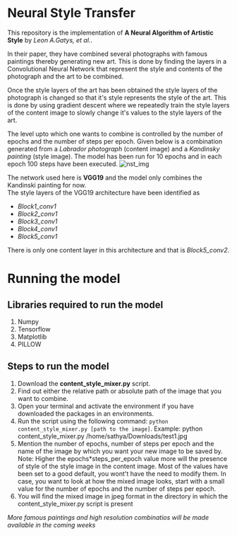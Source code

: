 # Neural Style Transfer

This repository is the implementation of **A Neural Algorithm of Artistic Style** by *Leon A.Gatys, et al.*. <br>

In their paper, they have combined several photographs with famous paintings thereby generating new art. This is done by finding the layers in a Convolutional
Neural Network that represent the style and contents of the photograph and the art to be combined.<br>

Once the style layers of the art has been obtained the style layers of the photograph is changed so that it's style represents the style of the art. This
is done by using gradient descent where we repeatedly train the style layers of the content image to slowly change it's values to the style layers of the 
art.

The level upto which one wants to combine is controlled by the number of epochs and the number of steps per epoch. Given below is a combination generated
from a *Labrador photograph* (content image) and a *Kandinsky painting* (style image). The model has been run for 10 epochs and in each epoch 100 steps have
been executed.
![nst_img](https://user-images.githubusercontent.com/86184014/180627707-418f8f25-2d49-4d57-96d9-ae821a288557.png)

The network used here is **VGG19** and the model only combines the Kandinski painting for now. <br>
The style layers of the VGG19 architecture have been identified as <br>
* *Block1_conv1*
* *Block2_conv1*
* *Block3_conv1*
* *Block4_conv1*
* *Block5_conv1*

There is only one content layer in this architecture and that is *Block5_conv2*. <br>

# Running the model

## Libraries required to run the model
1. Numpy
2. Tensorflow
3. Matplotlib
4. PILLOW

## Steps to run the model
1. Download the **content_style_mixer.py** script.
2. Find out either the relative path or absolute path of the image that you want to combine.
3. Open your terminal and activate the environment if you have downloaded the packages in an environments.
4. Run the script using the following command: ```python content_style_mixer.py [path to the image]```. Example: python content_style_mixer.py /home/sathya/Downloads/test1.jpg
5. Mention the number of epochs, number of steps per epoch and the name of the image by which you want your new image to be saved by. <br>Note: Higher the epochs*steps_per_epoch value more will the presence of style of the style image in the content image. Most of the values have been set to a good default,
you wont't have the need to modify them. In case, you want to look at how the mixed image looks, start with a small value for the number of epochs and the number of steps per epoch.
6. You will find the mixed image in jpeg format in the directory in which the content_style_mixer.py script is present 

*More famous paintings and high resolution combinatios will be made available in the coming weeks*
